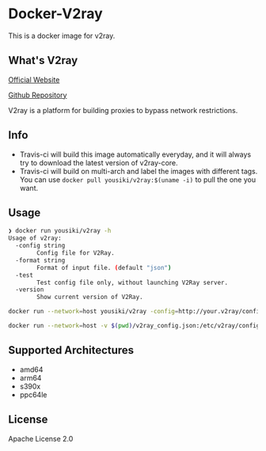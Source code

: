 # Docker-V2ray

This is a docker image for v2ray.

## What's V2ray

[Official Website](https://www.v2ray.com/)

[Github Repository](https://github.com/v2ray/v2ray-core)

V2ray is a platform for building proxies to bypass network restrictions.

## Info

- Travis-ci will build this image automatically everyday, and it will always try to download the latest version of v2ray-core.
- Travis-ci will build on multi-arch and label the images with different tags. You can use `docker pull yousiki/v2ray:$(uname -i)` to pull the one you want.

## Usage

``` bash
❯ docker run yousiki/v2ray -h
Usage of v2ray:
  -config string
    	Config file for V2Ray.
  -format string
    	Format of input file. (default "json")
  -test
    	Test config file only, without launching V2Ray server.
  -version
    	Show current version of V2Ray.
```

``` bash
docker run --network=host yousiki/v2ray -config=http://your.v2ray/config_file
```

``` bash
docker run --network=host -v $(pwd)/v2ray_config.json:/etc/v2ray/config.json yousiki/v2ray -config=/etc/v2ray/config.json
```

## Supported Architectures

- amd64
- arm64
- s390x
- ppc64le

## License

Apache License 2.0
